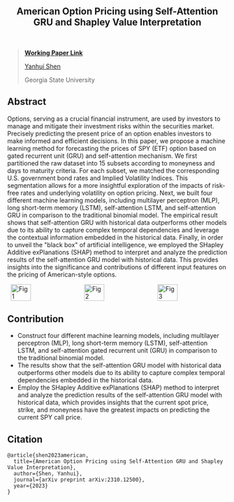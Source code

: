 <div id="top" align="center">
<p align="center">
  <strong>
    <h2 align="center">American Option Pricing using Self-Attention GRU and Shapley Value Interpretation</h2>
  </strong>
</p>
</div>

<br/>

> **[Working Paper Link](https://arxiv.org/abs/2310.12500)**
>
> [Yanhui Shen](https://pattishen1230.github.io/)
>
> Georgia State University 
> <br/>


## Abstract
Options, serving as a crucial financial instrument, are used by investors to manage and mitigate their investment risks within the securities market. 
Precisely predicting the present price of an option enables investors to make informed and efficient decisions.
In this paper, we propose a machine learning method for forecasting the prices of SPY (ETF) option based on gated recurrent unit (GRU) and self-attention mechanism. 
We first partitioned the raw dataset into 15 subsets according to moneyness and days to maturity criteria. For each subset, we matched the corresponding U.S. government bond rates and Implied Volatility Indices. This segmentation allows for a more insightful exploration of the impacts of risk-free rates and underlying volatility on option pricing. 
Next, we built four different machine learning models, including multilayer perceptron (MLP), long short-term memory (LSTM), self-attention LSTM, and self-attention GRU in comparison to the traditional binomial model.
The empirical result shows that self-attention GRU with historical data outperforms other models due to its ability to capture complex temporal dependencies and leverage the contextual information embedded in the historical data.
Finally, in order to unveil the "black box" of artificial intelligence, we employed the SHapley Additive exPlanations (SHAP) method to interpret and analyze the prediction results of the self-attention GRU model with historical data. This provides insights into the significance and contributions of different input features on the pricing of American-style options.

<div style="display: flex; justify-content: space-around;">

<img src="https://pattishen1230.github.io/images/paper1-MLP.jpg" alt="Fig1" width="30%" />
<img src="https://pattishen1230.github.io/images/paper1-LSTM.jpg" alt="Fig2" width="30%" />
<img src="https://pattishen1230.github.io/images/paper1-self-attention.jpg" alt="Fig3" width="30%" />

</div>



## Contribution
- Construct four different machine learning models, including multilayer perceptron (MLP), long short-term memory (LSTM), self-attention LSTM, and self-attention gated recurrent unit (GRU) in comparison to the traditional binomial model.
- The results show that the self-attention GRU model with historical data outperforms other models due to its ability to capture complex temporal dependencies embedded in the historical data.
- Employ the SHapley Additive exPlanations (SHAP) method to interpret and analyze the prediction results of the self-attention GRU model with historical data, which provides insights that the current spot price, strike, and moneyness have the greatest impacts on predicting the current SPY call price.

## Citation
```
@article{shen2023american,
  title={American Option Pricing using Self-Attention GRU and Shapley Value Interpretation},
  author={Shen, Yanhui},
  journal={arXiv preprint arXiv:2310.12500},
  year={2023}
}
```
